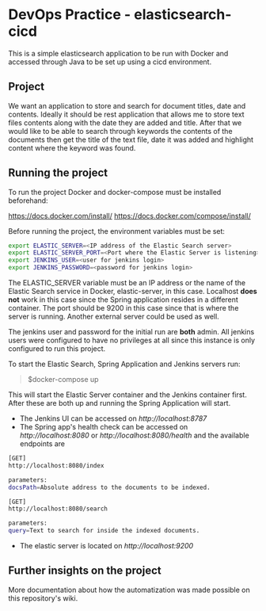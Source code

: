 # DevOps Practice - elasticsearch-cicd
This is a simple elasticsearch application to be run with Docker and accessed through Java to be set up using a cicd 
environment.

## Project

We want an application to store and search for document titles, date and contents. Ideally it should be rest application 
that allows me to store text files contents along with the date they are added and title. After that 
we would like to be able to search through keywords the contents of the documents then get the 
title of the text file, date it was added and highlight content where the keyword was found.

## Running the project

To run the project Docker and docker-compose must be installed beforehand:

https://docs.docker.com/install/
https://docs.docker.com/compose/install/

Before running the project, the environment variables must be set:

```bash
export ELASTIC_SERVER=<IP address of the Elastic Search server>
export ELASTIC_SERVER_PORT=<Port where the Elastic Server is listening>
export JENKINS_USER=<user for jenkins login>
export JENKINS_PASSWORD=<password for jenkins login>
```

The ELASTIC_SERVER variable must be an IP address or the name of the Elastic Search service in Docker, elastic-server, in this case. Localhost **does not** work in this case since the Spring application resides in a different container. The port should be 9200 in this case since that is where the server is running. Another external server could be used as well.

The jenkins user and password for the initial run are **both** admin. All jenkins users were configured to have no privileges at all since this instance is only configured to run this project.

To start the Elastic Search, Spring Application and Jenkins servers run:

> $docker-compose up 

This will start the Elastic Server container and the Jenkins container first. After these are both up and running the Spring Application will start.

* The Jenkins UI can be accessed on *http://localhost:8787*
* The Spring app's health check can be accessed on *http://localhost:8080* or *http://localhost:8080/health* and the available endpoints are

```bash
[GET]
http://localhost:8080/index

parameters: 
docsPath=Absolute address to the documents to be indexed.

[GET]
http://localhost:8080/search

parameters: 
query=Text to search for inside the indexed documents.

```

* The elastic server is located on *http://localhost:9200*

## Further insights on the project

More documentation about how the automatization was made possible on this repository's wiki.